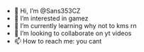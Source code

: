 - 👋 Hi, I’m @Sans353CZ
- 👀 I’m interested in gamez
- 🌱 I’m currently learning why not to kms rn
- 💞️ I’m looking to collaborate on yt videos
- 📫 How to reach me: you cant

<!---
Sans353CZ/Sans353CZ is a ✨ special ✨ repository because its `README.md` (this file) appears on your GitHub profile.
You can click the Preview link to take a look at your changes.
--->
